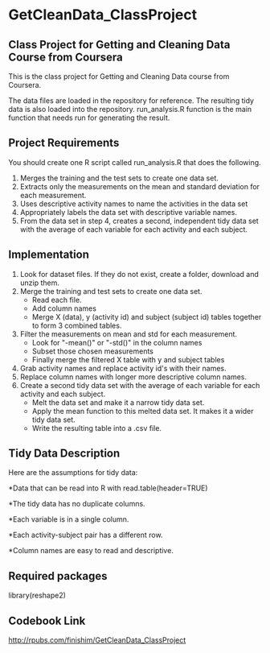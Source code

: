 # GetCleanData_ClassProject
## Class Project for Getting and Cleaning Data Course from Coursera

This is the class project for Getting and Cleaning Data course from Coursera.

The data files are loaded in the repository for reference.
The resulting tidy data is also loaded into the repository.
run_analysis.R function is the main function that needs run for generating the result.

## Project Requirements
You should create one R script called run_analysis.R that does the following.
1. Merges the training and the test sets to create one data set.
2. Extracts only the measurements on the mean and standard deviation for each measurement. 
3. Uses descriptive activity names to name the activities in the data set
4. Appropriately labels the data set with descriptive variable names. 
5. From the data set in step 4, creates a second, independent tidy data set with the average of each variable for each activity and each subject.

## Implementation
1. Look for dataset files. If they do not exist, create a folder, download and unzip them.
2. Merge the training and test sets to create one data set.
    + Read each file.
    + Add column names
    + Merge X (data), y (activity id) and subject (subject id) tables together to form 3 combined tables.
3. Filter the measurements on mean and std for each measurement.
    + Look for "-mean()" or "-std()" in the column names
    + Subset those chosen measurements
    + Finally merge the filtered X table with y and subject tables
4. Grab activity names and replace activity id's with their names.
5. Replace column names with longer more descriptive column names.
6. Create a second tidy data set with the average of each variable for each activity and each subject.
    + Melt the data set and make it a narrow tidy data set.
    + Apply the mean function to this melted data set. It makes it a wider tidy data set.
    + Write the resulting table into a .csv file.

## Tidy Data Description
Here are the assumptions for tidy data:

*Data that can be read into R with read.table(header=TRUE)

*The tidy data has no duplicate columns. 

*Each variable is in a single column. 

*Each activity-subject pair has a different row. 

*Column names are easy to read and descriptive.

## Required packages
library(reshape2)

## Codebook Link
http://rpubs.com/finishim/GetCleanData_ClassProject 
